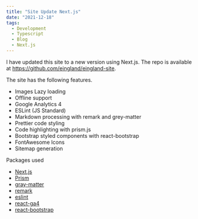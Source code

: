 ```yaml
---
title: "Site Update Next.js"
date: "2021-12-18"
tags:
  - Development
  - Typescript
  - Blog
  - Next.js
---
```


I have updated this site to a new version using Next.js. The repo is available at <https://github.com/eingland/eingland-site>.

The site has the following features.

- Images Lazy loading
- Offline support
- Google Analytics 4
- ESLint (JS Standard)
- Markdown processing with remark and grey-matter
- Prettier code styling
- Code highlighting with prism.js
- Bootstrap styled components with react-bootstrap
- FontAwesome Icons
- Sitemap generation

Packages used

- [Next.js](https://nextjs.org/)
- [Prism](https://prismjs.com/)
- [gray-matter](https://github.com/jonschlinkert/gray-matter)
- [remark](https://github.com/remarkjs/remark)
- [eslint](https://github.com/eslint/eslint)
- [react-ga4](https://github.com/PriceRunner/react-ga4)
- [react-bootstrap](https://github.com/react-bootstrap/react-bootstrap)
